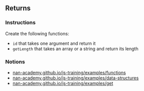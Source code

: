 ## Returns

### Instructions

Create the following functions:

- `id` that takes one argument and return it
- `getLength` that takes an array or a string and return its length


### Notions

- [nan-academy.github.io/js-training/examples/functions](https://nan-academy.github.io/js-training/examples/functions.js)
- [nan-academy.github.io/js-training/examples/data-structures](https://nan-academy.github.io/js-training/examples/data-structures.js)
- [nan-academy.github.io/js-training/examples/get](https://nan-academy.github.io/js-training/examples/get.js)
